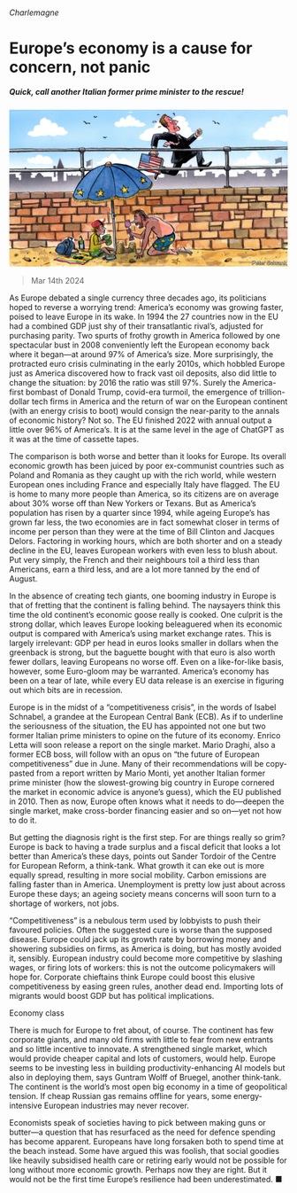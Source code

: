 ###### Charlemagne

# Europe’s economy is a cause for concern, not panic 

##### Quick, call another Italian former prime minister to the rescue! 

![image](images/20240316_EUD000.jpg) 

> Mar 14th 2024 

As Europe debated a single currency three decades ago, its politicians hoped to reverse a worrying trend: America’s economy was growing faster, poised to leave Europe in its wake. In 1994 the 27 countries now in the EU had a combined GDP just shy of their transatlantic rival’s, adjusted for purchasing parity. Two spurts of frothy growth in America followed by one spectacular bust in 2008 conveniently left the European economy back where it began—at around 97% of America’s size. More surprisingly, the protracted euro crisis culminating in the early 2010s, which hobbled Europe just as America discovered how to frack vast oil deposits, also did little to change the situation: by 2016 the ratio was still 97%. Surely the America-first bombast of Donald Trump, covid-era turmoil, the emergence of trillion-dollar tech firms in America and the return of war on the European continent (with an energy crisis to boot) would consign the near-parity to the annals of economic history? Not so. The EU finished 2022 with annual output a little over 96% of America’s. It is at the same level in the age of ChatGPT as it was at the time of cassette tapes.

The comparison is both worse and better than it looks for Europe. Its overall economic growth has been juiced by poor ex-communist countries such as Poland and Romania as they caught up with the rich world, while western European ones including France and especially Italy have flagged. The EU is home to many more people than America, so its citizens are on average about 30% worse off than New Yorkers or Texans. But as America’s population has risen by a quarter since 1994, while ageing Europe’s has grown far less, the two economies are in fact somewhat closer in terms of income per person than they were at the time of Bill Clinton and Jacques Delors. Factoring in working hours, which are both shorter and on a steady decline in the EU, leaves European workers with even less to blush about. Put very simply, the French and their neighbours toil a third less than Americans, earn a third less, and are a lot more tanned by the end of August.

In the absence of creating tech giants, one booming industry in Europe is that of fretting that the continent is falling behind. The naysayers think this time the old continent’s economic goose really is cooked. One culprit is the strong dollar, which leaves Europe looking beleaguered when its economic output is compared with America’s using market exchange rates. This is largely irrelevant: GDP per head in euros looks smaller in dollars when the greenback is strong, but the baguette bought with that euro is also worth fewer dollars, leaving Europeans no worse off. Even on a like-for-like basis, however, some Euro-gloom may be warranted. America’s economy has been on a tear of late, while every EU data release is an exercise in figuring out which bits are in recession. 

Europe is in the midst of a “competitiveness crisis”, in the words of Isabel Schnabel, a grandee at the European Central Bank (ECB). As if to underline the seriousness of the situation, the EU has appointed not one but two former Italian prime ministers to opine on the future of its economy. Enrico Letta will soon release a report on the single market. Mario Draghi, also a former ECB boss, will follow with an opus on “the future of European competitiveness” due in June. Many of their recommendations will be copy-pasted from a report written by Mario Monti, yet another Italian former prime minister (how the slowest-growing big country in Europe cornered the market in economic advice is anyone’s guess), which the EU published in 2010. Then as now, Europe often knows what it needs to do—deepen the single market, make cross-border financing easier and so on—yet not how to do it.

But getting the diagnosis right is the first step. For are things really so grim? Europe is back to having a trade surplus and a fiscal deficit that looks a lot better than America’s these days, points out Sander Tordoir of the Centre for European Reform, a think-tank. What growth it can eke out is more equally spread, resulting in more social mobility. Carbon emissions are falling faster than in America. Unemployment is pretty low just about across Europe these days; an ageing society means concerns will soon turn to a shortage of workers, not jobs.

“Competitiveness” is a nebulous term used by lobbyists to push their favoured policies. Often the suggested cure is worse than the supposed disease. Europe could jack up its growth rate by borrowing money and showering subsidies on firms, as America is doing, but has mostly avoided it, sensibly. European industry could become more competitive by slashing wages, or firing lots of workers: this is not the outcome policymakers will hope for. Corporate chieftains think Europe could boost this elusive competitiveness by easing green rules, another dead end. Importing lots of migrants would boost GDP but has political implications.

Economy class

There is much for Europe to fret about, of course. The continent has few corporate giants, and many old firms with little to fear from new entrants and so little incentive to innovate. A strengthened single market, which would provide cheaper capital and lots of customers, would help. Europe seems to be investing less in building productivity-enhancing AI models but also in deploying them, says Guntram Wolff of Bruegel, another think-tank. The continent is the world’s most open big economy in a time of geopolitical tension. If cheap Russian gas remains offline for years, some energy-intensive European industries may never recover. 

Economists speak of societies having to pick between making guns or butter—a question that has resurfaced as the need for defence spending has become apparent. Europeans have long forsaken both to spend time at the beach instead. Some have argued this was foolish, that social goodies like heavily subsidised health care or retiring early would not be possible for long without more economic growth. Perhaps now they are right. But it would not be the first time Europe’s resilience had been underestimated. ■







